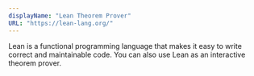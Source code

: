 ```yaml
---
displayName: "Lean Theorem Prover"
URL: "https://lean-lang.org/"
---
```


Lean is a functional programming language that makes it easy to write correct and maintainable code. You can also use Lean as an interactive theorem prover.